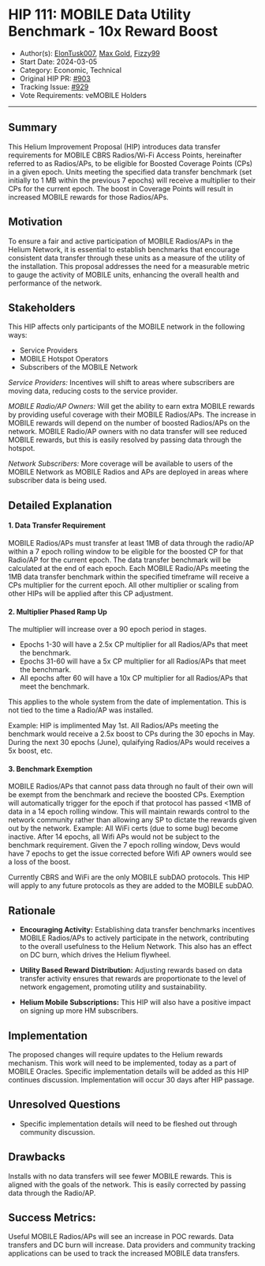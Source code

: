 # HIP 111: MOBILE Data Utility Benchmark - 10x Reward Boost
 
- Author(s): [ElonTusk007](https://github.com/capjbadger007), [Max Gold](https://github.com/maxgold91), [Fizzy99](https://github.com/mrfizzy99)
- Start Date: 2024-03-05
- Category: Economic, Technical
- Original HIP PR: [#903](https://github.com/helium/HIP/pull/903)
- Tracking Issue: [#929](https://github.com/helium/HIP/issues/929)
- Vote Requirements: veMOBILE Holders

---
 
## Summary

This Helium Improvement Proposal (HIP) introduces data transfer requirements for MOBILE CBRS Radios/Wi-Fi Access Points, hereinafter referred to as Radios/APs, to be eligible for Boosted Coverage Points (CPs) in a given epoch. Units meeting the specified data transfer benchmark (set initially to 1 MB within the previous 7 epochs) will receive a multiplier to their CPs for the current epoch. The boost in Coverage Points will result in increased MOBILE rewards for those Radios/APs. 

## Motivation
 
To ensure a fair and active participation of MOBILE Radios/APs in the Helium Network, it is essential to establish benchmarks that encourage consistent data transfer through these units as a measure of the utility of the installation. This proposal addresses the need for a measurable metric to gauge the activity of MOBILE units, enhancing the overall health and performance of the network.

## Stakeholders

This HIP affects only participants of the MOBILE network in the following ways:

- Service Providers
- MOBILE Hotspot Operators
- Subscribers of the MOBILE Network

*Service Providers:* Incentives will shift to areas where subscribers are moving data, reducing costs to the service provider.

*MOBILE Radio/AP Owners:* Will get the ability to earn extra MOBILE rewards by providing useful coverage with their MOBILE Radios/APs. The increase in MOBILE rewards will depend on the number of boosted Radios/APs on the network.
MOBILE Radio/AP owners with no data transfer will see reduced MOBILE rewards, but this is easily resolved by passing data through the hotspot.

*Network Subscribers:* More coverage will be available to users of the MOBILE Network as MOBILE Radios and APs are deployed in areas where subscriber data is being used.
 
## Detailed Explanation
 
#### 1. Data Transfer Requirement
 
MOBILE Radios/APs must transfer at least 1MB of data through the radio/AP within a 7 epoch rolling window to be eligible for the boosted CP for that Radio/AP for the current epoch. The data transfer benchmark will be calculated at the end of each epoch. Each MOBILE Radio/APs meeting the 1MB data transfer benchmark within the specified timeframe will receive a CPs multiplier for the current epoch. All other multiplier or scaling from other HIPs will be applied after this CP adjustment. 
 
#### 2. Multiplier Phased Ramp Up

The multiplier will increase over a 90 epoch period in stages.  
- Epochs 1-30 will have a 2.5x CP multiplier for all Radios/APs that meet the benchmark.
- Epochs 31-60 will have a 5x CP multiplier for all Radios/APs that meet the benchmark.
- All epochs after 60 will have a 10x CP multiplier for all Radios/APs that meet the benchmark.

This applies to the whole system from the date of implementation. This is not tied to the time a Radio/AP was installed.

Example: 
HIP is implimented May 1st. All Radios/APs meeting the benchmark would receive a 2.5x boost to CPs during the 30 epochs in May. During the next 30 epochs (June), qulaifying Radios/APs would receives a 5x boost, etc. 

#### 3. Benchmark Exemption
 
MOBILE Radios/APs that cannot pass data through no fault of their own will be exempt from the benchmark and recieve the boosted CPs. Exemption will automatically trigger for the epoch if that protocol has passed <1MB of data in a 14 epoch rolling window. This will maintain rewards control to the network community rather than allowing any SP to dictate the rewards given out by the network. 
Example: All WiFi certs (due to some bug) become inactive. After 14 epochs, all Wifi APs would not be subject to the benchmark requirement. Given the 7 epoch rolling window, Devs would have 7 epochs to get the issue corrected before Wifi AP owners would see a loss of the boost. 

Currently CBRS and WiFi are the only MOBILE subDAO protocols. This HIP will apply to any future protocols as they are added to the MOBILE subDAO.
 
## Rationale
 
- **Encouraging Activity:** Establishing data transfer benchmarks incentives MOBILE Radios/APs to actively participate in the network, contributing to the overall usefulness to the Helium Network. This also has an effect on DC burn, which drives the Helium flywheel.

- **Utility Based Reward Distribution:** Adjusting rewards based on data transfer activity ensures that rewards are proportionate to the level of network engagement, promoting utility and sustainability.

- **Helium Mobile Subscriptions:** This HIP will also have a positive impact on signing up more HM subscribers.

## Implementation
 
The proposed changes will require updates to the Helium rewards mechanism. This work will need to be implemented, today as a part of MOBILE Oracles. Specific implementation details will be added as this HIP continues discussion.
Implementation will occur 30 days after HIP passage. 
 
## Unresolved Questions

* Specific implementation details will need to be fleshed out through community discussion. 

## Drawbacks

Installs with no data transfers will see fewer MOBILE rewards. This is aligned with the goals of the network. This is easily corrected by passing data through the Radio/AP.

## Success Metrics:
 
Useful MOBILE Radios/APs will see an increase in POC rewards. Data transfers and DC burn will increase. Data providers and community tracking applications can be used to track the increased MOBILE data transfers.
